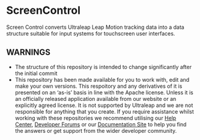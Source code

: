 # ScreenControl
Screen Control converts Ultraleap Leap Motion tracking data into a data structure suitable for input systems for touchscreen user interfaces.

## WARNINGS
- The structure of this repository is intended to change significantly after the initial commit
- This repository has been made available for you to work with, edit and make your own versions. This respoitory and any derivatives of it is presented on an ‘as-is’ basis in line with the Apache license. Unless it is an officially released application available from our website or an explicitly agreed license. It is not supported by Ultraleap and we are not responsible for anything that you create.
If you require assistance whilst working with these repositories we recommend utilising our [Help Center](https://forums.leapmotion.com/), [Developer Forums](https://support.leapmotion.com/hc/en-us) or our [Documentation Site](https://docs.ultraleap.com/) to help you find the answers or get support from the wider developer community.


